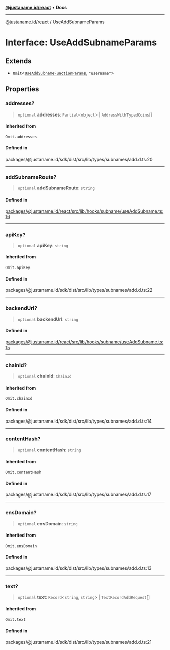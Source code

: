 [**@justaname.id/react**](../README.md) • **Docs**

***

[@justaname.id/react](../globals.md) / UseAddSubnameParams

# Interface: UseAddSubnameParams

## Extends

- `Omit`\<[`UseAddSubnameFunctionParams`](../type-aliases/UseAddSubnameFunctionParams.md), `"username"`\>

## Properties

### addresses?

> `optional` **addresses**: `Partial`\<`object`\> \| `AddressWithTypedCoins`[]

#### Inherited from

`Omit.addresses`

#### Defined in

packages/@justaname.id/sdk/dist/src/lib/types/subnames/add.d.ts:20

***

### addSubnameRoute?

> `optional` **addSubnameRoute**: `string`

#### Defined in

[packages/@justaname.id/react/src/lib/hooks/subname/useAddSubname.ts:16](https://github.com/JustaName-id/JustaName-sdk/blob/dc845c10af242e3ca87d95ef392516ac0bfa8b95/packages/@justaname.id/react/src/lib/hooks/subname/useAddSubname.ts#L16)

***

### apiKey?

> `optional` **apiKey**: `string`

#### Inherited from

`Omit.apiKey`

#### Defined in

packages/@justaname.id/sdk/dist/src/lib/types/subnames/add.d.ts:22

***

### backendUrl?

> `optional` **backendUrl**: `string`

#### Defined in

[packages/@justaname.id/react/src/lib/hooks/subname/useAddSubname.ts:15](https://github.com/JustaName-id/JustaName-sdk/blob/dc845c10af242e3ca87d95ef392516ac0bfa8b95/packages/@justaname.id/react/src/lib/hooks/subname/useAddSubname.ts#L15)

***

### chainId?

> `optional` **chainId**: `ChainId`

#### Inherited from

`Omit.chainId`

#### Defined in

packages/@justaname.id/sdk/dist/src/lib/types/subnames/add.d.ts:14

***

### contentHash?

> `optional` **contentHash**: `string`

#### Inherited from

`Omit.contentHash`

#### Defined in

packages/@justaname.id/sdk/dist/src/lib/types/subnames/add.d.ts:17

***

### ensDomain?

> `optional` **ensDomain**: `string`

#### Inherited from

`Omit.ensDomain`

#### Defined in

packages/@justaname.id/sdk/dist/src/lib/types/subnames/add.d.ts:13

***

### text?

> `optional` **text**: `Record`\<`string`, `string`\> \| `TextRecordAddRequest`[]

#### Inherited from

`Omit.text`

#### Defined in

packages/@justaname.id/sdk/dist/src/lib/types/subnames/add.d.ts:21
